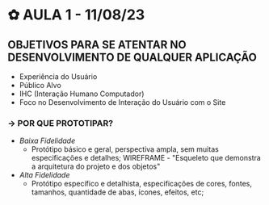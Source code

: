 
# ✿ AULA 1 - 11/08/23

## OBJETIVOS PARA SE ATENTAR NO DESENVOLVIMENTO DE QUALQUER APLICAÇÃO

- Experiência do Usuário
- Público Alvo
- IHC (Interação Humano Computador)
- Foco no Desenvolvimento de Interação do Usuário com o Site

### -> POR QUE PROTOTIPAR?

- *Baixa Fidelidade*
  - Protótipo básico e geral, perspectiva ampla, sem muitas especificações e detalhes; WIREFRAME - "Esqueleto que demonstra a arquitetura do projeto e dos objetos"
- *Alta Fidelidade*
  - Protótipo específico e detalhista, especificações de cores, fontes, tamanhos, quantidade de abas, ícones, efeitos, etc;
